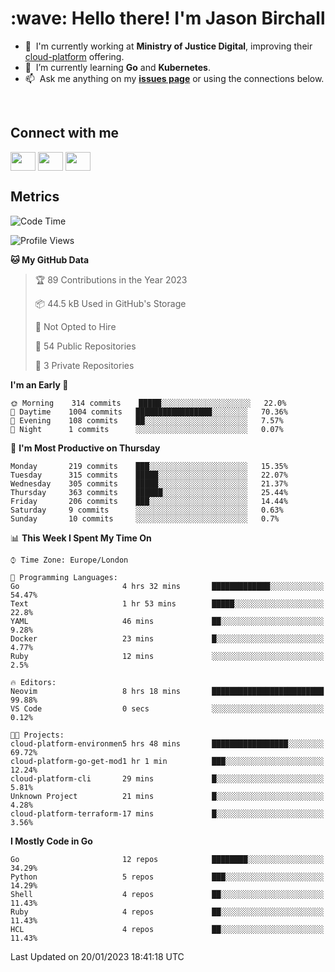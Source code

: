 <h1 align="left" id="jason-title">:wave: Hello there! I'm Jason Birchall</h1>

- :office: &nbsp;I'm currently working at **Ministry of Justice Digital**, improving their [cloud-platform](https://github.com/ministryofjustice/cloud-platform) offering.
- :seedling: &nbsp;I’m currently learning **Go** and **Kubernetes**.
- :mailbox: &nbsp;Ask me anything on my **[issues page]** or using the connections below.


<br>

<h2>Connect with me</h2>
<p>
<a href="https://twitter.com/jsonBirchall" target="blank"><img align="center" src="https://cdn.jsdelivr.net/npm/simple-icons@3.0.1/icons/twitter.svg" alt="" height="30" width="40" /></a>
<a href="https://keybase.io/json0" target="blank"><img align="center" src="https://cdn.jsdelivr.net/npm/simple-icons@3.0.1/icons/keybase.svg" alt="" height="30" width="40" /></a>
<a href="https://www.reddit.com/user/kakorate" target="blank"><img align="center" src="https://cdn.jsdelivr.net/npm/simple-icons@3.0.1/icons/reddit.svg" alt="" height="30" width="40" /></a>
</p>

<h2>Metrics</h2>

<!--START_SECTION:waka-->
![Code Time](http://img.shields.io/badge/Code%20Time-909%20hrs%2053%20mins-blue)

![Profile Views](http://img.shields.io/badge/Profile%20Views-6-blue)

**🐱 My GitHub Data** 

> 🏆 89 Contributions in the Year 2023
 > 
> 📦 44.5 kB Used in GitHub's Storage 
 > 
> 🚫 Not Opted to Hire
 > 
> 📜 54 Public Repositories 
 > 
> 🔑 3 Private Repositories  
 > 
**I'm an Early 🐤** 

```text
🌞 Morning    314 commits    █████░░░░░░░░░░░░░░░░░░░░   22.0% 
🌆 Daytime    1004 commits   █████████████████░░░░░░░░   70.36% 
🌃 Evening    108 commits    ██░░░░░░░░░░░░░░░░░░░░░░░   7.57% 
🌙 Night      1 commits      ░░░░░░░░░░░░░░░░░░░░░░░░░   0.07%

```
📅 **I'm Most Productive on Thursday** 

```text
Monday       219 commits    ███░░░░░░░░░░░░░░░░░░░░░░   15.35% 
Tuesday      315 commits    █████░░░░░░░░░░░░░░░░░░░░   22.07% 
Wednesday    305 commits    █████░░░░░░░░░░░░░░░░░░░░   21.37% 
Thursday     363 commits    ██████░░░░░░░░░░░░░░░░░░░   25.44% 
Friday       206 commits    ███░░░░░░░░░░░░░░░░░░░░░░   14.44% 
Saturday     9 commits      ░░░░░░░░░░░░░░░░░░░░░░░░░   0.63% 
Sunday       10 commits     ░░░░░░░░░░░░░░░░░░░░░░░░░   0.7%

```


📊 **This Week I Spent My Time On** 

```text
⌚︎ Time Zone: Europe/London

💬 Programming Languages: 
Go                       4 hrs 32 mins       █████████████░░░░░░░░░░░░   54.47% 
Text                     1 hr 53 mins        █████░░░░░░░░░░░░░░░░░░░░   22.8% 
YAML                     46 mins             ██░░░░░░░░░░░░░░░░░░░░░░░   9.28% 
Docker                   23 mins             █░░░░░░░░░░░░░░░░░░░░░░░░   4.77% 
Ruby                     12 mins             ░░░░░░░░░░░░░░░░░░░░░░░░░   2.5%

🔥 Editors: 
Neovim                   8 hrs 18 mins       █████████████████████████   99.88% 
VS Code                  0 secs              ░░░░░░░░░░░░░░░░░░░░░░░░░   0.12%

🐱‍💻 Projects: 
cloud-platform-environmen5 hrs 48 mins       █████████████████░░░░░░░░   69.72% 
cloud-platform-go-get-mod1 hr 1 min          ███░░░░░░░░░░░░░░░░░░░░░░   12.24% 
cloud-platform-cli       29 mins             █░░░░░░░░░░░░░░░░░░░░░░░░   5.81% 
Unknown Project          21 mins             █░░░░░░░░░░░░░░░░░░░░░░░░   4.28% 
cloud-platform-terraform-17 mins             █░░░░░░░░░░░░░░░░░░░░░░░░   3.56%

```

**I Mostly Code in Go** 

```text
Go                       12 repos            ████████░░░░░░░░░░░░░░░░░   34.29% 
Python                   5 repos             ███░░░░░░░░░░░░░░░░░░░░░░   14.29% 
Shell                    4 repos             ██░░░░░░░░░░░░░░░░░░░░░░░   11.43% 
Ruby                     4 repos             ██░░░░░░░░░░░░░░░░░░░░░░░   11.43% 
HCL                      4 repos             ██░░░░░░░░░░░░░░░░░░░░░░░   11.43%

```



 Last Updated on 20/01/2023 18:41:18 UTC
<!--END_SECTION:waka-->

<!-- links -->

[issues page]: https://github.com/jasonBirchall/jasonBirchall/issues "jasonBirchall/issues"
